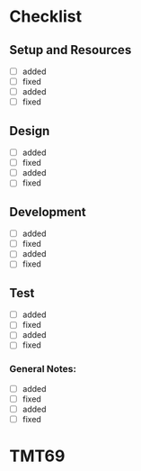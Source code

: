 # Checklist

## Setup and Resources
- [ ] added
- [ ] fixed
- [ ] added
- [ ] fixed

## Design 
- [ ] added
- [ ] fixed
- [ ] added
- [ ] fixed

## Development
- [ ] added
- [ ] fixed
- [ ] added
- [ ] fixed

## Test
- [ ] added
- [ ] fixed
- [ ] added
- [ ] fixed

### General Notes:
- [ ] added
- [ ] fixed
- [ ] added
- [ ] fixed

# TMT69
